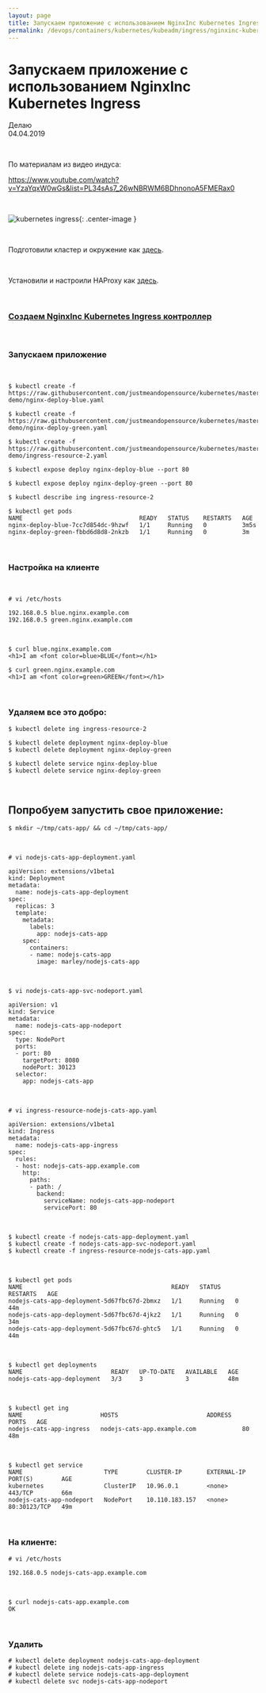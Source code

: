 ```yaml
---
layout: page
title: Запускаем приложение с использованием NginxInc Kubernetes Ingress
permalink: /devops/containers/kubernetes/kubeadm/ingress/nginxinc-kubernets-ingress/
---
```


# Запускаем приложение с использованием NginxInc Kubernetes Ingress

Делаю  
04.04.2019

<br/>

По материалам из видео индуса:

https://www.youtube.com/watch?v=YzaYqxW0wGs&list=PL34sAs7_26wNBRWM6BDhnonoA5FMERax0

<br/>

![kubernetes ingress](/img/devops/containers/kubernetes/kubeadm/ingress/ingress.png "kubernetes ingress"){: .center-image }

<br/>

Подготовили кластер и окружение как <a href="/devops/containers/kubernetes/kubeadm/prepared-cluster/">здесь</a>.

<br/>

Установили и настроили HAProxy как <a href="/devops/containers/kubernetes/kubeadm/ingress/haproxy/">здесь</a>.

<br/>

### [Создаем NginxInc Kubernetes Ingress контроллер](/devops/containers/kubernetes/kubeadm/ingress/nginxinc-kubernets-ingress-install/)

<br/>

### Запускаем приложение

<br/>

    $ kubectl create -f https://raw.githubusercontent.com/justmeandopensource/kubernetes/master/yamls/ingress-demo/nginx-deploy-blue.yaml

    $ kubectl create -f https://raw.githubusercontent.com/justmeandopensource/kubernetes/master/yamls/ingress-demo/nginx-deploy-green.yaml

    $ kubectl create -f https://raw.githubusercontent.com/justmeandopensource/kubernetes/master/yamls/ingress-demo/ingress-resource-2.yaml

    $ kubectl expose deploy nginx-deploy-blue --port 80

    $ kubectl expose deploy nginx-deploy-green --port 80

    $ kubectl describe ing ingress-resource-2

    $ kubectl get pods
    NAME                                 READY   STATUS    RESTARTS   AGE
    nginx-deploy-blue-7cc7d854dc-9hzwf   1/1     Running   0          3m5s
    nginx-deploy-green-fbbd6d8d8-2nkzb   1/1     Running   0          3m

<br/>

### Настройка на клиенте

<br/>

    # vi /etc/hosts

    192.168.0.5 blue.nginx.example.com
    192.168.0.5 green.nginx.example.com

<br/>

    $ curl blue.nginx.example.com
    <h1>I am <font color=blue>BLUE</font></h1>

    $ curl green.nginx.example.com
    <h1>I am <font color=green>GREEN</font></h1>

<br/>

### Удаляем все это добро:

    $ kubectl delete ing ingress-resource-2

    $ kubectl delete deployment nginx-deploy-blue
    $ kubectl delete deployment nginx-deploy-green

    $ kubectl delete service nginx-deploy-blue
    $ kubectl delete service nginx-deploy-green

<br/>

## Попробуем запустить свое приложение:

    $ mkdir ~/tmp/cats-app/ && cd ~/tmp/cats-app/

<br/>

    # vi nodejs-cats-app-deployment.yaml

```
apiVersion: extensions/v1beta1
kind: Deployment
metadata:
  name: nodejs-cats-app-deployment
spec:
  replicas: 3
  template:
    metadata:
      labels:
        app: nodejs-cats-app
    spec:
      containers:
      - name: nodejs-cats-app
        image: marley/nodejs-cats-app
```

<br/>

    $ vi nodejs-cats-app-svc-nodeport.yaml

```
apiVersion: v1
kind: Service
metadata:
  name: nodejs-cats-app-nodeport
spec:
  type: NodePort
  ports:
  - port: 80
    targetPort: 8080
    nodePort: 30123
  selector:
    app: nodejs-cats-app
```

<br/>

    # vi ingress-resource-nodejs-cats-app.yaml

```
apiVersion: extensions/v1beta1
kind: Ingress
metadata:
  name: nodejs-cats-app-ingress
spec:
  rules:
  - host: nodejs-cats-app.example.com
    http:
      paths:
      - path: /
        backend:
          serviceName: nodejs-cats-app-nodeport
          servicePort: 80
```

<br/>

    $ kubectl create -f nodejs-cats-app-deployment.yaml
    $ kubectl create -f nodejs-cats-app-svc-nodeport.yaml
    $ kubectl create -f ingress-resource-nodejs-cats-app.yaml

<!--
 # kubectl expose deploy nodejs-cats-app-deployment --port 80

 -->

<br/>

    $ kubectl get pods
    NAME                                          READY   STATUS    RESTARTS   AGE
    nodejs-cats-app-deployment-5d67fbc67d-2bmxz   1/1     Running   0          44m
    nodejs-cats-app-deployment-5d67fbc67d-4jkz2   1/1     Running   0          34m
    nodejs-cats-app-deployment-5d67fbc67d-ghtc5   1/1     Running   0          44m

<br/>

    $ kubectl get deployments
    NAME                         READY   UP-TO-DATE   AVAILABLE   AGE
    nodejs-cats-app-deployment   3/3     3            3           48m

<br/>

    $ kubectl get ing
    NAME                      HOSTS                         ADDRESS   PORTS   AGE
    nodejs-cats-app-ingress   nodejs-cats-app.example.com             80      48m

<br/>

    $ kubectl get service
    NAME                       TYPE        CLUSTER-IP       EXTERNAL-IP   PORT(S)        AGE
    kubernetes                 ClusterIP   10.96.0.1        <none>        443/TCP        66m
    nodejs-cats-app-nodeport   NodePort    10.110.183.157   <none>        80:30123/TCP   49m

<br/>

### На клиенте:

    # vi /etc/hosts

    192.168.0.5 nodejs-cats-app.example.com

<br/>

    $ curl nodejs-cats-app.example.com
    OK

<br/>

### Удалить

    # kubectl delete deployment nodejs-cats-app-deployment
    # kubectl delete ing nodejs-cats-app-ingress
    # kubectl delete service nodejs-cats-app-deployment
    # kubectl delete svc nodejs-cats-app-nodeport

